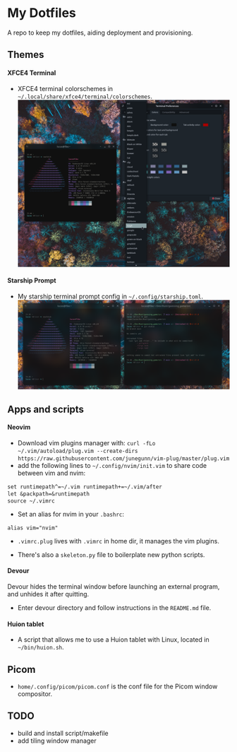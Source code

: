 # My Dotfiles

A repo to keep my dotfiles, aiding deployment and provisioning.

## Themes

#### XFCE4 Terminal

- XFCE4 terminal colorschemes in `~/.local/share/xfce4/terminal/colorschemes`.![XFCE4 Terminal Color Schemes](home/.local/share/xfce4/terminal/xfce4-term-colors.png)

#### Starship Prompt

- My starship terminal prompt config in `~/.config/starship.toml`. ![Starship Prompt](home/.config/starship_prompt.png)

## Apps and scripts

#### Neovim

- Download vim plugins manager with: `curl -fLo ~/.vim/autoload/plug.vim --create-dirs https://raw.githubusercontent.com/junegunn/vim-plug/master/plug.vim`
- add the following lines to `~/.config/nvim/init.vim` to share code between vim and nvim:

```
set runtimepath^=~/.vim runtimepath+=~/.vim/after
let &packpath=&runtimepath
source ~/.vimrc
```

- Set an alias for nvim in your `.bashrc`:

```
alias vim="nvim"
```

- `.vimrc.plug` lives with `.vimrc` in home dir, it manages the vim plugins.

- There's also a `skeleton.py` file to boilerplate new python scripts.

#### Devour

Devour hides the terminal window before launching an external program, and unhides it after quitting.

- Enter devour directory and follow instructions in the `README.md` file.

#### Huion tablet

- A script that allows me to use a Huion tablet with Linux, located in `~/bin/huion.sh`.

## Picom

- `home/.config/picom/picom.conf` is the conf file for the Picom window compositor.

## TODO

- build and install script/makefile
- add tiling window manager

